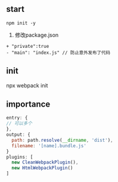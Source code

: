 ## start
```
npm init -y
```
1. 修改package.json
```
+ "private":true 
- "main": "index.js" // 防止意外发布了代码
```
## init
npx webpack init
## importance
```js
entry: {
// 可以多个
},
output: {
  path: path.resolve(__dirname, 'dist'),
  filename: '[name].bundle.js'
}
plugins: [
  new CleanWebpackPlugin(),
  new HtmlWebpackPlugin()
]
```